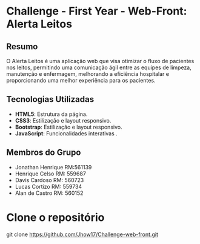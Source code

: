 ﻿# Challenge - First Year - Web-Front: Alerta Leitos

## Resumo
O Alerta Leitos é uma aplicação web que visa otimizar o fluxo de pacientes nos leitos, permitindo uma comunicação ágil entre as equipes de limpeza, manutenção e enfermagem, melhorando a eficiência hospitalar e proporcionando uma melhor experiência para os pacientes.

## Tecnologias Utilizadas
- **HTML5**: Estrutura da página.
- **CSS3**: Estilização e layout responsivo.
- **Bootstrap**: Estilização e layout responsivo.
- **JavaScript**: Funcionalidades interativas .

## Membros do Grupo
- Jonathan Henrique RM:561139
- Henrique Celso RM: 559687
- Davis Cardoso RM: 560723
- Lucas Cortizo RM: 559734
- Alan de Castro RM: 560152

# Clone o repositório
git clone https://github.com/Jhow17/Challenge-web-front.git
